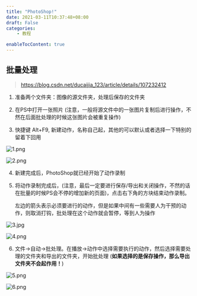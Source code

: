 ```yaml
---
title: "PhotoShop!"
date: 2021-03-11T10:37:48+08:00
draft: False
categories:
    - 教程

enableTocContent: true
---
```


## 批量处理

> <https://blog.csdn.net/ducaijia_123/article/details/107232412>

1. 准备两个文件夹：图像的源文件夹，处理后保存的文件夹


2. 在PS中打开一张照片 (注意，一般将源文件中的一张图片复制后进行操作，不然在后面批处理的时候这张图片会被重复操作)


3. 快捷键 Alt+F9, 新建动作，名称自己起，其他的可以默认或者选择一下特别的留着下回用

![1.png](https://s2.loli.net/2021/12/25/VYpN3tgjbkB8MLv.png)

![2.png](https://s2.loli.net/2021/12/25/eLn32IvSV9zPuaW.png)

4. 新建完成后，PhotoShop就已经开始了动作录制

5. 将动作录制完成后，(注意，最后一定要进行保存/导出和关闭操作，不然的话在批量的时候PS会不停的增加新的页面)，点击右下角的方块结束动作录制。

    左边的箭头表示必须要进行的动作，但是如果中间有一些需要人为干预的动作，则取消打钩，批处理在这个动作就会暂停，等到人为操作

![3.jpg](https://s2.loli.net/2021/12/25/SsvJtaOulFqjGLK.jpg)

![4.png](https://s2.loli.net/2021/12/25/tyvGpcmrSoblRhT.png)

6. 文件->自动->批处理。在播放->动作中选择需要执行的动作，然后选择需要处理的文件夹和导出的文件夹，开始批处理 (**如果选择的是保存操作，那么导出文件夹不会起作用！**)

![5.png](https://s2.loli.net/2021/12/25/lUzsBxXbQhydY8t.png)


![6.png](https://s2.loli.net/2021/12/25/xzaVdkFuGKl7jyc.png)



